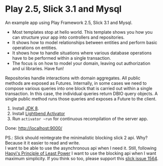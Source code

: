 Play 2.5, Slick 3.1 and Mysql
==================

An example app using Play Framework 2.5, Slick 3.1 and Mysql.

* Most templates stop at hello world. This template shows you how you can structure your app into controllers and repositories.
* It shows how to model relationships between entities and perform basic operations on entities.
* It shows how to handle situations where various database operations have to be performed within a single transaction.
* The focus is on how to model your domain, leaving out authorization and ui libraries. Have fun!

Repositories handle interactions with domain aggregates. All public methods are exposed as Futures. Internally, in some cases we need to compose various queries into one block that is carried out within a single transaction. In this case, the individual queries return DBIO query objects. A single public method runs those queries and exposes a Future to the client.


1. Install [JDK 8](http://www.oracle.com/technetwork/java/javase/downloads/index.html).
2. Install [Lightbend Activator](https://www.lightbend.com/activator/download)
3. Run `activator ~run` for continuous recompilation of the server app.

Done: [http://localhost:9000/](http://localhost:9000/)

PS.:
Slick should reintegrate the minimalistic blocking slick 2 api. 
Why? Because it it easier to read and write.  
I want to be able to use the asynchronous api when I need it. Still, following 
[Haoyi's Principle of Least Power](http://www.lihaoyi.com/post/StrategicScalaStylePrincipleofLeastPower.html) 
I want to use the blocking api when I want maximum simplicity. 
If you think so too, please support this [slick issue 1564](https://github.com/slick/slick/issues/1564).
 